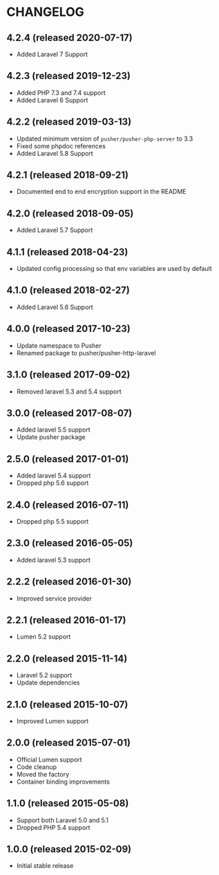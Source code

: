 # CHANGELOG

## 4.2.4 (released 2020-07-17)

- Added Laravel 7 Support

## 4.2.3 (released 2019-12-23)

- Added PHP 7.3 and 7.4 support
- Added Laravel 6 Support

## 4.2.2 (released 2019-03-13)

- Updated minimum version of `pusher/pusher-php-server` to 3.3
- Fixed some phpdoc references
- Added Laravel 5.8 Support

## 4.2.1 (released 2018-09-21)

- Documented end to end encryption support in the README

## 4.2.0 (released 2018-09-05)

- Added Laravel 5.7 Support

## 4.1.1 (released 2018-04-23)

- Updated config processing so that env variables are used by default

## 4.1.0 (released 2018-02-27)

- Added Laravel 5.6 Support

## 4.0.0 (released 2017-10-23)

- Update namespace to Pusher
- Renamed package to pusher/pusher-http-laravel

## 3.1.0 (released 2017-09-02)

- Removed laravel 5.3 and 5.4 support

## 3.0.0 (released 2017-08-07)

- Added laravel 5.5 support
- Update pusher package

## 2.5.0 (released 2017-01-01)

- Added laravel 5.4 support
- Dropped php 5.6 support

## 2.4.0 (released 2016-07-11)

- Dropped php 5.5 support

## 2.3.0 (released 2016-05-05)

- Added laravel 5.3 support

## 2.2.2 (released 2016-01-30)

- Improved service provider

## 2.2.1 (released 2016-01-17)

- Lumen 5.2 support

## 2.2.0 (released 2015-11-14)

- Laravel 5.2 support
- Update dependencies

## 2.1.0 (released 2015-10-07)

- Improved Lumen support

## 2.0.0 (released 2015-07-01)

- Official Lumen support
- Code cleanup
- Moved the factory
- Container binding improvements

## 1.1.0 (released 2015-05-08)

- Support both Laravel 5.0 and 5.1
- Dropped PHP 5.4 support

## 1.0.0 (released 2015-02-09)

- Initial stable release
